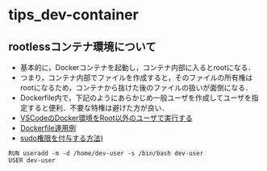 # tips_dev-container

## rootlessコンテナ環境について

- 基本的に，Dockerコンテナを起動し，コンテナ内部に入るとrootになる．
- つまり，コンテナ内部でファイルを作成すると，そのファイルの所有権はrootになるため，コンテナから抜けた後のファイルの扱いが面倒になる．
- Dockerfile内で，下記のようにあらかじめ一般ユーザを作成してユーザを指定すると便利．不要な特権は避けた方が良い．
- [VSCodeのDocker環境をRoot以外のユーザで実行する](https://e-penguiner.com/vscode-developent-environment-docker-without-root/)
- [Dockerfile運用例](https://www.forcia.com/blog/002273.html)
- [sudo権限を付与する方法)](https://zukucode.com/2019/06/docker-user.html)
```
RUN useradd -m -d /home/dev-user -s /bin/bash dev-user
USER dev-user
```
